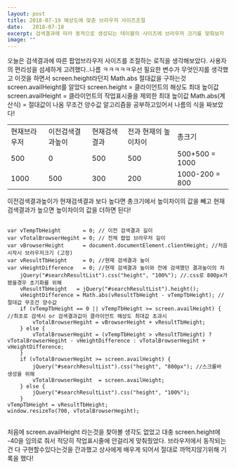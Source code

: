 ```yaml
---
layout: post
title: 2018-07-19 해상도에 맞춘 브라우저 사이즈조절
date:   2018-07-18
excerpt: 검색결과에 따라 동적으로 생성되는 테이블의 사이즈에 브라우저 크기를 맞춰보자
image: ""
---
```

<style>
div {
    display: block;
    }
    </style>

<div>
오늘은 검색결과에 따른 팝업브라우저 사이즈를 조절하는 로직을 생각해보았다. 사용자의 편리성을 섬세하게 고려했다..나름 ㅋㅋㅋㅋㅋ우선 필요한 변수가
무엇인지를 생각했고 이것을 하면서 screen.height라던지 Math.abs 절대값을 구하는것 screen.availHeight를 알았다
screen.height = 클라이언트의 해상도 최대 높이값
screen.availHeight = 클라이언트의 작업표시줄을 제외한 최대 높이값
Math.abs(계산식)    = 절대값이 나옴 무조건 양수값
알고리즘을 공부하고있어서 나름의 식을 짜보았다!
    </div>
<table>
    <tr>
        <td>현재브라우저</td>
        <td>이전검색결과높이</td>
        <td>현재검색결과</td>
        <td>전과 현재의 높이차이</td>
        <td>총크기 </td>
    </tr>
    <tr>
        <td>500</td>
        <td>0</td>
        <td>500</td>
        <td>500</td>
        <td>500+500 = 1000</td>
    </tr>
    <tr>
        <td>1000</td>
        <td>500</td>
        <td>300</td>
        <td>200</td>
        <td>1000-200 = 800</td>
    </tr>
    </table>
이전검색결과높이가 현재검색결과 보다 높다면 총크기에서 높이차이의 값을 빼고 현재검색결과가 높으면 높이차이의 값을 더하면 된다!
<div>
<pre style="width:100%;">
<code style="width:100%;">
var vTempTbHeight       = 0; // 이전 검색결과 길이
var vTotalBrowserHegiht = 0; // 전체 팝업 브라우저 길이
var vBrowserHeight      = document.documentElement.clientHeight; //처음시작시 브라우저크기 (고정)
var vResultTbHeight     = 0; //현재 검색결과 높이
var vHeightDifference   = 0; //현재 검색결과 높이와 전에 검색했던 결과높이의 차
    jQuery("#searchResultList").css("height", "100%"); //.css로 800px가 됐을경우 초기화를 위해
    vResultTbHeight   = jQuery("#searchResultList").height();
    vHeightDifference = Math.abs(vResultTbHeight - vTempTbHeight); // 절대값 무조건 양수값
    if (vTempTbHeight == 0 || vTempTbHeight >= screen.availHeight) { //최초로 검색시 or 검색결과값이 클라이언트 해상도 최대값 초과시
        vTotalBrowserHegiht = vBrowserHeight + vResultTbHeight;
    } else {
        vTotalBrowserHegiht = (vTempTbHeight > vResultTbHeight) ? vTotalBrowserHegiht - vHeightDifference : vTotalBrowserHegiht + vHeightDifference;
    }
    if (vTotalBrowserHegiht >= screen.availHeight) {
        jQuery("#searchResultList").css("height", "800px"); //스크롤바 생성을 위해
        vTotalBrowserHegiht  = screen.availHeight;
    } else {
        jQuery("#searchResultList").css("height", "100%");
    }
vTempTbHeight = vResultTbHeight;
window.resizeTo(700, vTotalBrowserHegiht);
</code>
</pre>
<p>
 처음에 screen.availHeight 라는것을 찾아볼 생각도 없었고 대충 screen.height에 -40을 임의로 줘서 적당히 작업표시줄에 안걸리게 맞춰줬었다.
 브라우저에서 동작되는건 다 구현할수있다는것을 간과했고 상사에게 배우게 되어서 절대로 까먹지않기위해 기록을 했다!
</p>
</div>
